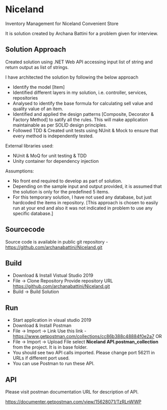 # Niceland
Inventory Management for Niceland Convenient Store

It is solution created by Archana Battini for a problem given for interview.

## Solution Approach
Created solution using .NET Web API accessing input list of string and return output as list of strings.

I have architected the solution by following the below approach
- Identify the model [Item]
- Identified different layers in my solution, i.e. controller, services, repositories
- Analysed to identify the base formula for calculating sell value and quality value of an item.
- Identified and applied the design patterns [Composite, Decorator & Factory Method] to satify all the rules. This will make application maintainable as per SOLID design principles.
- Followed TDD & Created unit tests using NUnit & Mock to ensure that every method is independently tested.

External libraries used:
- NUnit & MoQ for unit testing & TDD
- Unity container for dependency injection

Assumptions:
- No front end required to develop as part of solution.
- Depending on the sample input and output provided, it is assumed that the solution is only for the predefined 5 items.
- For this temporary solution, I have not used any database, but just hardcoded the items in repository. [This approach is chosen to easily run at your end and also it was not indicated in problem to use any specific database.]

## Sourcecode
Source code is available in public git repository - https://github.com/archanabattini/Niceland.git

## Build
- Download & Install Vistual Studio 2019
- File -> Clone Repository
Provide repository URL https://github.com/archanabattini/Niceland.git
- Build -> Build Solution

## Run
- Start application in visual studio 2019
- Download & Install Postman
- File -> Import -> Link
Use this link - https://www.getpostman.com/collections/cc86b388c48884f0e2a7
OR
- File -> Import -> Upload File
select **Niceland API.postman_collection** from the project. It is in base folder.
- You should see two API calls imported. Please change port 56211 in URLs if different port used.
- You can use Postman to run these API.

## API
Please visit postman documentation URL for description of API.

https://documenter.getpostman.com/view/15628071/TzRLnWWP



